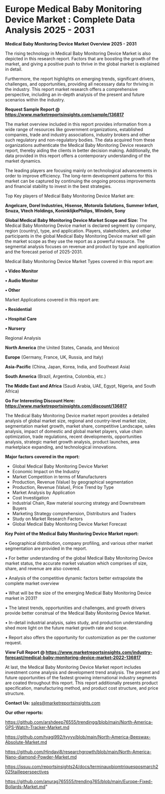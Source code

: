 # Europe Medical Baby Monitoring Device Market : Complete Data Analysis 2025 - 2031

<Strong> Medical Baby Monitoring Device Market Overview 2025 - 2031</strong>

The rising technology in Medical Baby Monitoring Device Market is also depicted in this research report. Factors that are boosting the growth of the market, and giving a positive push to thrive in the global market is explained in detail.

Furthermore, the report highlights on emerging trends, significant drivers, challenges, and opportunities, providing all necessary data for thriving in the industry. This report market research offers a comprehensive perspective, including an in-depth analysis of the present and future scenarios within the industry.

<strong>Request Sample Report @ <a href=https://www.marketreportsinsights.com/sample/136817>https://www.marketreportsinsights.com/sample/136817</a></strong>

The market overview included in this report provides information from a wide range of resources like government organizations, established companies, trade and industry associations, industry brokers and other such regulatory and non-regulatory bodies. The data acquired from these organizations authenticate the Medical Baby Monitoring Device research report, thereby aiding the clients in better decision making. Additionally, the data provided in this report offers a contemporary understanding of the market dynamics.

The leading players are focusing mainly on technological advancements in order to improve efficiency. The long-term development patterns for this market can be captured by continuing the ongoing process improvements and financial stability to invest in the best strategies.

Top Key players of Medical Baby Monitoring Device Market are:

<strong>Angelcare, Dorel Industries, Hisense, Motorola Solutions, Summer Infant, Snuza, Vtech Holdings, KoninklijkePhilips, Windeln, Sony</strong>

<strong><b>Global Medical Baby Monitoring Device Market Scope and Size:</b></strong>
The Medical Baby Monitoring Device market is declared segment by company, region (country), type, and application. Players, stakeholders, and other participants in the global Medical Baby Monitoring Device market will gain the market scope as they use the report as a powerful resource. The segmental analysis focuses on revenue and product by type and application and the forecast period of 2025-2031.

Medical Baby Monitoring Device Market Types covered in this report are:

<strong>• Video Monitor

• Audio Monitor

• Other</strong>

Market Applications covered in this report are:

<strong>• Residential

• Hospital Care

• Nursery</strong> 

Regional Analysis

<strong>North America</strong> (the United States, Canada, and Mexico)

<strong>Europe</strong> (Germany, France, UK, Russia, and Italy)

<strong>Asia-Pacific</strong> (China, Japan, Korea, India, and Southeast Asia)

<strong>South America</strong> (Brazil, Argentina, Colombia, etc.)

<strong>The Middle East and Africa</strong> (Saudi Arabia, UAE, Egypt, Nigeria, and South Africa)

<strong>Go For Interesting Discount Here: <a href=https://www.marketreportsinsights.com/discount/136817>https://www.marketreportsinsights.com/discount/136817</a></strong>

The Medical Baby Monitoring Device market report provides a detailed analysis of global market size, regional and country-level market size, segmentation market growth, market share, competitive Landscape, sales analysis, impact of domestic and global market players, value chain optimization, trade regulations, recent developments, opportunities analysis, strategic market growth analysis, product launches, area marketplace expanding, and technological innovations.

<strong><b>Major factors covered in the report:</b></strong>
<ul>
  <li>Global Medical Baby Monitoring Device Market </li>
  <li>Economic Impact on the Industry</li>
  <li>Market Competition in terms of Manufacturers</li>
  <li>Production, Revenue (Value) by geographical segmentation</li>
  <li>Production, Revenue (Value), Price Trend by Type</li>
  <li>Market Analysis by Application</li>
  <li>Cost Investigation</li>
  <li>Industrial Chain, Raw material sourcing strategy and Downstream Buyers</li>
  <li>Marketing Strategy comprehension, Distributors and Traders</li>
  <li>Study on Market Research Factors</li>
  <li>Global Medical Baby Monitoring Device Market Forecast</li>
</ul>

<strong><b>Key Point of the Medical Baby Monitoring Device Market report:</b></strong>

• Geographical distribution, company profiling, and various other market segmentation are provided in the report.

• For better understanding of the global Medical Baby Monitoring Device market status, the accurate market valuation which comprises of size, share, and revenue are also covered.

• Analysis of the competitive dynamic factors better extrapolate the complete market overview

• What will be the size of the emerging Medical Baby Monitoring Device market in 2031?

• The latest trends, opportunities and challenges, and growth drivers provide better construal of the Medical Baby Monitoring Device Market.

• In-detail industrial analysis, sales study, and production understanding shed more light on the future market growth rate and scope.

• Report also offers the opportunity for customization as per the customer request.

<strong><b>View Full Report @ <a href=https://www.marketreportsinsights.com/industry-forecast/medical-baby-monitoring-device-market-2022-136817>https://www.marketreportsinsights.com/industry-forecast/medical-baby-monitoring-device-market-2022-136817</a></b></strong>


At last, the Medical Baby Monitoring Device Market report includes investment come analysis and development trend analysis. The present and future opportunities of the fastest growing international industry segments are coated throughout this report. This report additionally presents product specification, manufacturing method, and product cost structure, and price structure.

<strong>Contact Us:</strong>
sales@marketreportsinsights.com

<strong>Our other reports:</strong>

<a href=https://github.com/arshdeep76555/trendingg/blob/main/North-America-GPS-Watch-Tracker-Market.md>https://github.com/arshdeep76555/trendingg/blob/main/North-America-GPS-Watch-Tracker-Market.md</a>

<a href=https://github.com/tyagi992/tyyyy/blob/main/North-America-Beeswax-Absolute-Market.md>https://github.com/tyagi992/tyyyy/blob/main/North-America-Beeswax-Absolute-Market.md</a>

<a href=https://github.com/Hindavi8/researchgrowth/blob/main/North-America-Nano-diamond-Powder-Market.md>https://github.com/Hindavi8/researchgrowth/blob/main/North-America-Nano-diamond-Powder-Market.md</a>

<a href=https://issuu.com/reportsinsights24/docs/terminauxbiomtriquesposmarch2025tailleperspectives>https://issuu.com/reportsinsights24/docs/terminauxbiomtriquesposmarch2025tailleperspectives</a>

<a href=https://github.com/anurag765555/trending765/blob/main/Europe-Fixed-Bollards-Market.md>https://github.com/anurag765555/trending765/blob/main/Europe-Fixed-Bollards-Market.md</a>"
